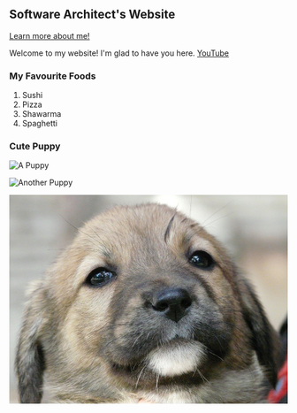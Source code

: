 ## Software Architect's Website

[Learn more about me!](about)

Welcome to my website! I'm glad to have you here. [YouTube](https://youtube.com)

### My Favourite Foods

1. Sushi
2. Pizza
3. Shawarma
4. Spaghetti

### Cute Puppy

![A Puppy](https://publicdomainpictures.net/pictures/30000/velka/yorkie-puppy.jpg)

![Another Puppy](https://c1.peakpx.com/wallpaper/1019/843/819/dog-puppy-golden-retriever-wallpaper.jpg)

[![My Uploaded Picture of a Puppy](puppy3.jpg)](https://youtube.com)
